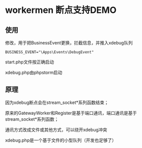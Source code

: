 # workermen 断点支持DEMO


## 使用

修改，用于把BusinessEvent更换，拦截信息，并推入xdebug队列
~~~~
BUSINESS_EVENT="\Apps\Events\DebugEvent"
~~~~
start.php文件按正确启动

xdebug.php由phpstorm启动

## 原理

因为xdebug断点会在stream_socket*系列函数结束；

原来的GatewayWorker和Register是基于端口通讯，端口通讯是基于stream_socket*系列函数；

通讯方式改成文件或其他方式，可以绕开xdebug冲突


xdebug.php是一个基于文件的小型队列（开发也足够了）
